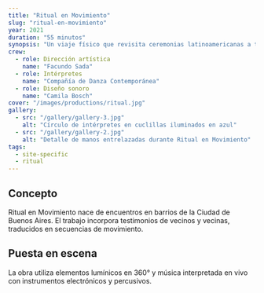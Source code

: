 ```yaml
---
title: "Ritual en Movimiento"
slug: "ritual-en-movimiento"
year: 2021
duration: "55 minutos"
synopsis: "Un viaje físico que revisita ceremonias latinoamericanas a través del movimiento colectivo y la improvisación guiada."
crew:
  - role: Dirección artística
    name: "Facundo Sada"
  - role: Intérpretes
    name: "Compañía de Danza Contemporánea"
  - role: Diseño sonoro
    name: "Camila Bosch"
cover: "/images/productions/ritual.jpg"
gallery:
  - src: "/gallery/gallery-3.jpg"
    alt: "Círculo de intérpretes en cuclillas iluminados en azul"
  - src: "/gallery/gallery-2.jpg"
    alt: "Detalle de manos entrelazadas durante Ritual en Movimiento"
tags:
  - site-specific
  - ritual
---
```


## Concepto

Ritual en Movimiento nace de encuentros en barrios de la Ciudad de Buenos Aires. El trabajo incorpora testimonios de vecinos y vecinas, traducidos en secuencias de movimiento.

## Puesta en escena

La obra utiliza elementos lumínicos en 360° y música interpretada en vivo con instrumentos electrónicos y percusivos.

